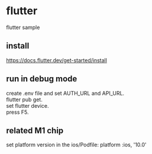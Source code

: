# flutter
flutter sample

## install
https://docs.flutter.dev/get-started/install

## run in debug mode
create .env file and set AUTH_URL and API_URL.   
flutter pub get.  
set flutter device.  
press F5.  

## related M1 chip
set platform version in the ios/Podfile: platform :ios, '10.0'
